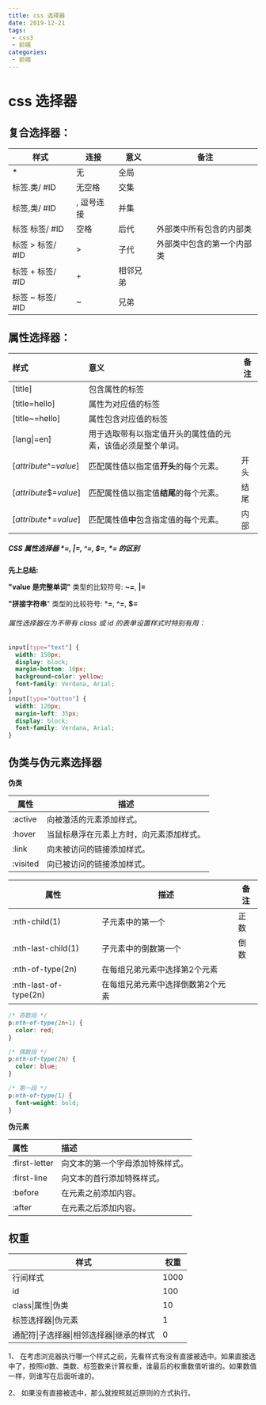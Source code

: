 ```yaml
---
title: css 选择器
date: 2019-12-21
tags:
 - css3
 - 前端
categories:
 - 前端
---
```


# css 选择器

## 复合选择器：

| 样式             | 连接       | 意义     | 备注                       |
| ---------------- | ---------- | -------- | -------------------------- |
| *                | 无         | 全局     |                            |
| 标签.类/ #ID     | 无空格     | 交集     |                            |
| 标签,类/ #ID     | , 逗号连接 | 并集     |                            |
| 标签 标签/ #ID   | 空格       | 后代     | 外部类中所有包含的内部类   |
| 标签 > 标签/ #ID | >          | 子代     | 外部类中包含的第一个内部类 |
| 标签 + 标签/ #ID | +          | 相邻兄弟 |                            |
| 标签 ~ 标签/ #ID | ~          | 兄弟     |                            |

## 属性选择器：

| 样式                   | 意义                                                         | 备注 |
| :--------------------- | :----------------------------------------------------------- | ---- |
| [title]                | 包含属性的标签                                               |      |
| [title=hello]          | 属性为对应值的标签                                           |      |
| [title~=hello]         | 属性包含对应值的标签                                         |      |
| [lang\|=en]            | 用于选取带有以指定值开头的属性值的元素，该值必须是整个单词。 |      |
| [*attribute*^=*value*] | 匹配属性值以指定值**开头**的每个元素。                       | 开头 |
| [*attribute*$=*value*] | 匹配属性值以指定值**结尾**的每个元素。                       | 结尾 |
| [*attribute**=*value*] | 匹配属性值**中**包含指定值的每个元素。                       | 内部 |

##### CSS 属性选择器 *=, |=, ^=, $=, *= 的区别

**先上总结:**

**"value 是完整单词"** 类型的比较符号: **~=**, **|=**

**"拼接字符串**" 类型的比较符号: ***=**, **^=**, **$=**

###### 属性选择器在为不带有 class 或 id 的表单设置样式时特别有用：

```css
input[type="text"] {
  width: 150px;
  display: block;
  margin-bottom: 10px;
  background-color: yellow;
  font-family: Verdana, Arial;
}
input[type="button"] {
  width: 120px;
  margin-left: 35px;
  display: block;
  font-family: Verdana, Arial;
}
```

## 伪类与伪元素选择器

**伪类**

| 属性     | 描述                                     |
| -------- | ---------------------------------------- |
| :active  | 向被激活的元素添加样式。                 |
| :hover   | 当鼠标悬浮在元素上方时，向元素添加样式。 |
| :link    | 向未被访问的链接添加样式。               |
| :visited | 向已被访问的链接添加样式。               |

| 属性                  | 描述                              | 备注 |
| --------------------- | --------------------------------- | ---- |
| :nth-child(1)         | 子元素中的第一个                  | 正数 |
| :nth-last-child(1)    | 子元素中的倒数第一个              | 倒数 |
| :nth-of-type(2n)      | 在每组兄弟元素中选择第2个元素     |      |
| :nth-last-of-type(2n) | 在每组兄弟元素中选择倒数第2个元素 |      |

```css
/* 奇数段 */
p:nth-of-type(2n+1) {
  color: red;
}

/* 偶数段 */
p:nth-of-type(2n) {
  color: blue;
}

/* 第一段 */
p:nth-of-type(1) {
  font-weight: bold;
}
```

**伪元素**

| 属性          | 描述                             |
| :------------ | :------------------------------- |
| :first-letter | 向文本的第一个字母添加特殊样式。 |
| :first-line   | 向文本的首行添加特殊样式。       |
| :before       | 在元素之前添加内容。             |
| :after        | 在元素之后添加内容。             |

## 权重

| 样式                                     | 权重 |
| ---------------------------------------- | ---- |
| 行间样式                                 | 1000 |
| id                                       | 100  |
| class\|属性\|伪类                        | 10   |
| 标签选择器\|伪元素                       | 1    |
| 通配符\|子选择器\|相邻选择器\|继承的样式 | 0    |

1、 在考虑浏览器执行哪一个样式之前，先看样式有没有直接被选中。如果直接选中了，按照id数、类数、标签数来计算权重，谁最后的权重数值听谁的。如果数值一样，则谁写在后面听谁的。

2、 如果没有直接被选中，那么就按照就近原则的方式执行。